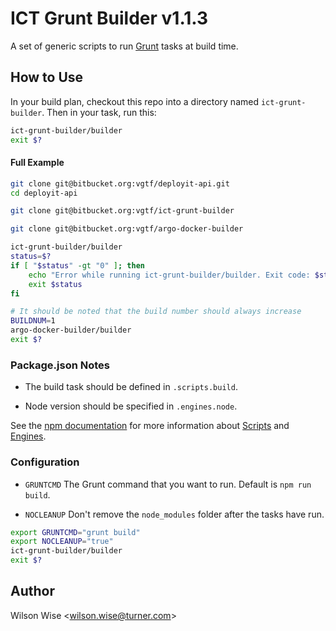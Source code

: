 # ICT Grunt Builder v1.1.3

A set of generic scripts to run [Grunt][gruntjs] tasks at build time.


## How to Use

In your build plan, checkout this repo into a directory named `ict-grunt-builder`. Then in your task, run this:

```bash
ict-grunt-builder/builder
exit $?
```


#### Full Example

```bash
git clone git@bitbucket.org:vgtf/deployit-api.git 
cd deployit-api

git clone git@bitbucket.org:vgtf/ict-grunt-builder

git clone git@bitbucket.org:vgtf/argo-docker-builder

ict-grunt-builder/builder
status=$?
if [ "$status" -gt "0" ]; then
    echo "Error while running ict-grunt-builder/builder. Exit code: $status"
    exit $status
fi

# It should be noted that the build number should always increase
BUILDNUM=1
argo-docker-builder/builder
exit $?
```


### Package.json Notes

* The build task should be defined in `.scripts.build`.

* Node version should be specified in `.engines.node`.

See the [npm documentation][npm] for more information about [Scripts][scripts] and [Engines][engines].


### Configuration

* `GRUNTCMD` The Grunt command that you want to run. Default is `npm run build`.

* `NOCLEANUP` Don't remove the `node_modules` folder after the tasks have run.

```bash
export GRUNTCMD="grunt build"
export NOCLEANUP="true"
ict-grunt-builder/builder
exit $?
```


## Author

Wilson Wise <[wilson.wise@turner.com][wwise]>



[gruntjs]: http://gruntjs.com/
[nodejs]: http://nodejs.org/
[npm]: https://www.npmjs.org/doc/package.json.html
[scripts]: https://www.npmjs.org/doc/package.json.html#scripts
[engines]: https://www.npmjs.org/doc/package.json.html#engines
[wwise]: mailto:wilson.wise@turner.com
